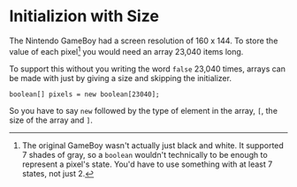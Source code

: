 # Initializion with Size

The Nintendo GameBoy had a screen resolution of 160 x 144.
To store the value of each pixel[^bw] you would need an array 23,040 items 
long.

To support this without you writing the word `false` 23,040 times,
arrays can be made with just by giving a size and skipping the initializer.

```java,no_run
boolean[] pixels = new boolean[23040];
```

So you have to say `new` followed by the type of element in the array, `[`, the size of the array and `]`.

[^bw]: The original GameBoy wasn't actually just black and white. It supported 7 shades of gray, so a `boolean` wouldn't technically to be enough to represent a pixel's state. You'd have to use something with at least 7 states, not just 2.